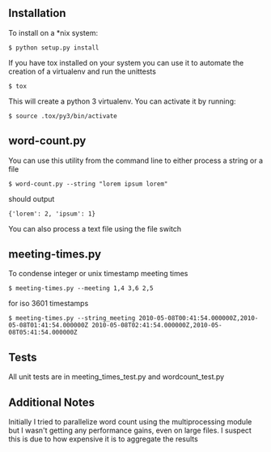 ## Installation

To install on a *nix system:

<pre><code>$ python setup.py install</code></pre>

If you have tox installed on your system you can use it to automate the creation of a virtualenv and run the unittests

<pre><code>$ tox </code></pre>

This will create a python 3 virtualenv.  You can activate it by running:

<pre><code>$ source .tox/py3/bin/activate  </code></pre>


## word-count.py

You can use this utility from the command line to either process a string or a file

<pre><code>$ word-count.py --string "lorem ipsum lorem"</code></pre>

should output

<pre><code>{'lorem': 2, 'ipsum': 1}</pre></code>

You can also process a text file using the file switch


## meeting-times.py

To condense integer or unix timestamp meeting times

<pre><code>$ meeting-times.py --meeting 1,4 3,6 2,5  </code></pre>

for iso 3601 timestamps

<pre><code>$ meeting-times.py --string_meeting 2010-05-08T00:41:54.000000Z,2010-05-08T01:41:54.000000Z 2010-05-08T02:41:54.000000Z,2010-05-08T05:41:54.000000Z  </code></pre>


## Tests

All unit tests are in meeting_times_test.py and wordcount_test.py


## Additional Notes

Initially I tried to parallelize word count using the multiprocessing module but I wasn't getting any performance gains, even on large files. I suspect this is due to how expensive it is to aggregate the results

